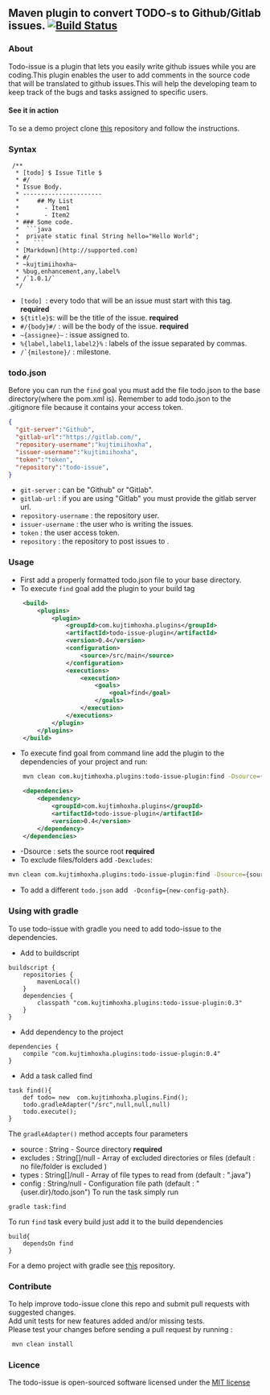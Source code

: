 Maven plugin to convert TODO-s to Github/Gitlab issues. [![Build Status](https://travis-ci.org/kujtimiihoxha/todo-issue.svg?branch=master)](https://travis-ci.org/kujtimiihoxha/todo-issue)
------------------------------------------------------
### About
Todo-issue is a plugin that lets you easily write github issues while you are coding.This plugin enables the user to add comments in the source code that will be translated to github issues.This will help the developing team to keep track of the bugs and tasks assigned to specific users.
#### See it in action
To se a demo project clone [this](https://github.com/kujtimiihoxha/testing-todo-issue) repository and follow the instructions.
### Syntax
 
     /**
      * [todo] $ Issue Title $
      * #/
      * Issue Body.
      * ----------------------
      *     ## My List
      *       - Item1
      *       - Item2
      * ### Some code.
      *  ```java
      *  private static final String hello="Hello World";
      *    ``` 
      * [Markdown](http://supported.com)
      * #/
      * ~kujtimiihoxha~
      * %bug,enhancement,any,label%
      * /`1.0.1/`
      */
 
 - ```[todo] ```: every todo that will be an issue must start with this tag. **required**
 - ```${title}$```: will be the title of the issue. **required**
 - ```#/{body}#/``` : will be the body of the issue. **required**
 - ```~{assignee}~``` : issue assigned to.
 - ```%{label,label1,label2}%``` : labels of the issue separated by commas. 
 - ```/`{milestone}/``` : milestone.

### todo.json
Before you can run the ```find``` goal you must add the file todo.json to the base directory(where the pom.xml is).
Remember to add todo.json to the .gitignore file because it contains your access token.
```json
{
  "git-server":"Github",
  "gitlab-url":"https://gitlab.com/",
  "repository-username":"kujtimiihoxha",
  "issuer-username":"kujtimiihoxha",
  "token":"token",
  "repository":"todo-issue",
}

```

 - ```git-server``` : can be "Github" or "Gitlab".
 - ```gitlab-url``` : if you are using "Gitlab" you must provide the gitlab server url.
 - ```repository-username``` : the repository user.
 - ```issuer-username``` : the user who is writing the issues.
 - ```token``` : the user access token.
 - ```repository``` : the repository to post issues to .
 
### Usage
- First add a properly formatted todo.json file to your base directory.
- To execute ```find``` goal add the plugin to your build tag
```xml
    <build>
        <plugins>
            <plugin>
                <groupId>com.kujtimhoxha.plugins</groupId>
                <artifactId>todo-issue-plugin</artifactId>
                <version>0.4</version>
                <configuration>
                    <source>/src/main</source>
                </configuration>
                <executions>
                    <execution>
                        <goals>
                            <goal>find</goal>
                        </goals>
                    </execution>
                </executions>
            </plugin>
        </plugins>
    </build>
```
- To execute find goal from command line add the plugin to the dependencies of your project and run:<br>
```bash 
    mvn clean com.kujtimhoxha.plugins:todo-issue-plugin:find -Dsource={source-root-path}
```
```xml
    <dependencies>
        <dependency>
            <groupId>com.kujtimhoxha.plugins</groupId>
            <artifactId>todo-issue-plugin</artifactId>
            <version>0.4</version>
        </dependency>
    </dependencies>
```
- -Dsource : sets the source root **required** 
- To exclude files/folders add ```-Dexcludes```:<br>
```bash 
mvn clean com.kujtimhoxha.plugins:todo-issue-plugin:find -Dsource={source-root-path} -Dexcludes={excluded-path-one},{excluded-path-two}
```
- To add a different ```todo.json``` add ``` -Dconfig={new-config-path}```.

### Using with gradle
To use todo-issue with gradle you need to add todo-issue to the dependencies.
- Add to buildscript
```
buildscript {
    repositories {
        mavenLocal()
    }
    dependencies {
        classpath "com.kujtimhoxha.plugins:todo-issue-plugin:0.3"
    }
}
```
- Add dependency to the project
```
dependencies {
    compile "com.kujtimhoxha.plugins:todo-issue-plugin:0.4"
}
```
- Add a task called find
```
task find(){
    def todo= new  com.kujtimhoxha.plugins.Find();
    todo.gradleAdapter("/src",null,null,null)
    todo.execute();
}
```

The ```gradleAdapter()``` method accepts four parameters 

- source : String - Source directory **required**
- excludes : String[]/null - Array of excluded directories or files (default : no file/folder is excluded )
- types : String[]/null - Array of file types to read from (default : ".java")
- config : String/null - Configuration file path (default : "{user.dir}/todo.json")
To run the task simply run 
```
gradle task:find
```

To run ```find``` task every build just add it to the build dependencies 
```
build{
    dependsOn find
}
```

For a demo project with gradle see [this](https://github.com/kujtimiihoxha/gradle-todo-issue) repository.

### Contribute

To help improve todo-issue clone this repo and submit pull requests with suggested changes.<br>
Add unit tests for new features added and/or missing tests.<br>
Please test your changes before sending a pull request by running :<br>
```bash
 mvn clean install 
```   
### Licence

The todo-issue is open-sourced software licensed under the [MIT license](http://opensource.org/licenses/MIT)
